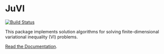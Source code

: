 # JuVI

[![Build Status](https://travis-ci.org/chkwon/JuVI.jl.svg?branch=master)](https://travis-ci.org/chkwon/JuVI.jl)

This package implements solution algorithms for solving finite-dimensional variational inequality (VI) problems.

[Read the Documentation](http://juvijl.readthedocs.org/).

